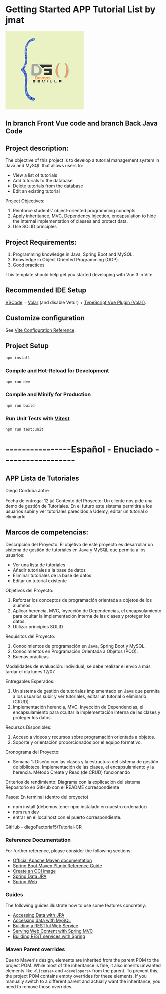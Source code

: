 
# Getting Started  APP Tutorial List by jmat
![Logo](Logo.png) 
## In branch Front Vue code and branch Back Java Code
## Project description:
The objective of this project is to develop a tutorial management system in Java and MySQL that allows users to:
- View a list of tutorials
- Add tutorials to the database
- Delete tutorials from the database 
- Edit an existing tutorial 

Project Objectives:
1. Reinforce students' object-oriented programming concepts.
2. Apply inheritance, MVC, Dependency Injection, encapsulation to hide the internal implementation of classes and protect data.
3. Use SOLID principles

## Project Requirements:
1. Programming knowledge in Java, Spring Boot and MySQL.
2. Knowledge in Object Oriented Programming (OOP).
3. Good practices

This template should help get you started developing with Vue 3 in Vite.

## Recommended IDE Setup

[VSCode](https://code.visualstudio.com/) + [Volar](https://marketplace.visualstudio.com/items?itemName=Vue.volar) (and disable Vetur) + [TypeScript Vue Plugin (Volar)](https://marketplace.visualstudio.com/items?itemName=Vue.vscode-typescript-vue-plugin).

## Customize configuration

See [Vite Configuration Reference](https://vitejs.dev/config/).

## Project Setup

```sh
npm install
```

### Compile and Hot-Reload for Development

```sh
npm run dev
```

### Compile and Minify for Production

```sh
npm run build
```

### Run Unit Tests with [Vitest](https://vitest.dev/)

```sh
npm run test:unit
```

# ----------------Español - Enuciado ------------------
## APP Lista de Tutoriales
Diego Cordoba Jofre

Fecha de entrega: 12 jul
Contexto del Proyecto:
Un cliente nos pide una demo de gestión de Tutoriales.
En el futuro este sistema permitirá a los usuarios subir y ver tutoriales parecidos a Udemy, editar un tutorial o eliminarlo.

Marcos de competencias:
-

Descripción del Proyecto:
El objetivo de este proyecto es desarrollar un sistema de gestión de tutoriales en Java y MySQL que permita a los usuarios:
- Ver una lista de tutoriales
- Añadir tutoriales a la base de datos
- Eliminar tutoriales de la base de datos 
- Editar un tutorial existente 

Objetivos del Proyecto:
1. Reforzar los conceptos de programación orientada a objetos de los alumnos.
2. Aplicar herencia, MVC, Inyección de Dependencias, el encapsulamiento  para ocultar la implementación interna de las clases y proteger los datos.
3. Utilizar principios SOLID

Requisitos del Proyecto:
1. Conocimientos de programación en Java, Spring Boot y MySQL.
2. Conocimientos en Programación Orientada a Objetos (POO).
3. Buenas prácticas

Modalidades de evaluación:
Individual, se debe realizar el envió a más tardar el día lunes 12/07. 

Entregables Esperados:
1. Un sistema de gestión de tutoriales implementado en Java  que permita a los usuarios  subir y ver tutoriales, editar un tutorial o eliminarlo (CRUD).
2. Implementación herencia, MVC, Inyección de Dependencias, el encapsulamiento  para ocultar la implementación interna de las clases y proteger los datos.

Recursos Disponibles:
1. Acceso a videos y recursos sobre programación orientada a objetos.
2. Soporte y orientación proporcionados por el equipo formativo.

Cronograma del Proyecto:
- Semana 1: Diseño con las clases y la estructura del sistema de gestión de biblioteca. Implementación de las clases, el encapsulamiento y la herencia. Método Create y Read (de CRUD) funcionando

Criterios de rendimiento:
Diagrama con la explicación del sistema
Repositorio en GitHub con el README correspondiente

Pasos:
En terminal (dentro del proyecto)
- npm install (debemos tener npm instalado en nuestro ordenador)
- npm run dev
- entrar en el localhost con el puerto correspondiente.

GitHub - diegoFactoriaf5/Tutorial-CR
### Reference Documentation
For further reference, please consider the following sections:

* [Official Apache Maven documentation](https://maven.apache.org/guides/index.html)
* [Spring Boot Maven Plugin Reference Guide](https://docs.spring.io/spring-boot/docs/3.3.1/maven-plugin/reference/html/)
* [Create an OCI image](https://docs.spring.io/spring-boot/docs/3.3.1/maven-plugin/reference/html/#build-image)
* [Spring Data JPA](https://docs.spring.io/spring-boot/docs/3.3.1/reference/htmlsingle/index.html#data.sql.jpa-and-spring-data)
* [Spring Web](https://docs.spring.io/spring-boot/docs/3.3.1/reference/htmlsingle/index.html#web)

### Guides
The following guides illustrate how to use some features concretely:

* [Accessing Data with JPA](https://spring.io/guides/gs/accessing-data-jpa/)
* [Accessing data with MySQL](https://spring.io/guides/gs/accessing-data-mysql/)
* [Building a RESTful Web Service](https://spring.io/guides/gs/rest-service/)
* [Serving Web Content with Spring MVC](https://spring.io/guides/gs/serving-web-content/)
* [Building REST services with Spring](https://spring.io/guides/tutorials/rest/)

### Maven Parent overrides

Due to Maven's design, elements are inherited from the parent POM to the project POM.
While most of the inheritance is fine, it also inherits unwanted elements like `<license>` and `<developers>` from the parent.
To prevent this, the project POM contains empty overrides for these elements.
If you manually switch to a different parent and actually want the inheritance, you need to remove those overrides.

